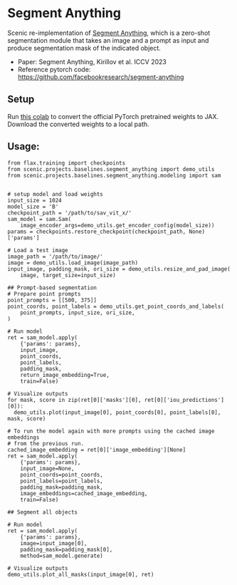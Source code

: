 Segment Anything
==

Scenic re-implementation of
[Segment Anything](https://ai.facebook.com/research/publications/segment-anything/),
which is a zero-shot segmentation module that takes an image and a prompt as
input and produce segmentation mask of the indicated object.

 - Paper: Segment Anything, Kirillov et al. ICCV 2023
 - Reference pytorch code: https://github.com/facebookresearch/segment-anything

## Setup

Run [this colab](notebooks/Convert_SAM_weights.ipynb) to convert the official
PyTorch pretrained weights to JAX.
Download the converted weights to a local path.

## Usage:

```
from flax.training import checkpoints
from scenic.projects.baselines.segment_anything import demo_utils
from scenic.projects.baselines.segment_anything.modeling import sam


# setup model and load weights
input_size = 1024
model_size = 'B'
checkpoint_path = '/path/to/sav_vit_x/'
sam_model = sam.Sam(
    image_encoder_args=demo_utils.get_encoder_config(model_size))
params = checkpoints.restore_checkpoint(checkpoint_path, None)['params']

# Load a test image
image_path = '/path/to/image/'
image = demo_utils.load_image(image_path)
input_image, padding_mask, ori_size = demo_utils.resize_and_pad_image(
    image, target_size=input_size)

## Prompt-based segmentation
# Prepare point prompts
point_prompts = [[500, 375]]
point_coords, point_labels = demo_utils.get_point_coords_and_labels(
    point_prompts, input_size, ori_size,
)

# Run model
ret = sam_model.apply(
    {'params': params},
    input_image,
    point_coords,
    point_labels,
    padding_mask,
    return_image_embedding=True,
    train=False)

# Visualize outputs
for mask, score in zip(ret[0]['masks'][0], ret[0]['iou_predictions'][0]):
  demo_utils.plot(input_image[0], point_coords[0], point_labels[0], mask, score)

# To run the model again with more prompts using the cached image embeddings
# from the previous run.
cached_image_embedding = ret[0]['image_embedding'][None]
ret = sam_model.apply(
    {'params': params},
    input_image=None,
    point_coords=point_coords,
    point_labels=point_labels,
    padding_mask=padding_mask,
    image_embeddings=cached_image_embedding,
    train=False)

## Segment all objects

# Run model
ret = sam_model.apply(
    {'params': params},
    image=input_image[0],
    padding_mask=padding_mask[0],
    method=sam_model.generate)

# Visualize outputs
demo_utils.plot_all_masks(input_image[0], ret)

```
